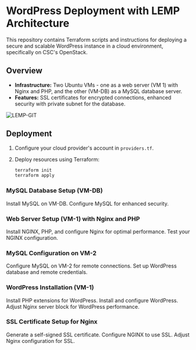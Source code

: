 # WordPress Deployment with LEMP Architecture

This repository contains Terraform scripts and instructions for deploying a secure and scalable WordPress instance in a cloud environment, specifically on CSC's OpenStack.

## Overview

- **Infrastructure:** Two Ubuntu VMs - one as a web server (VM 1) with Nginx and PHP, and the other (VM-DB) as a MySQL database server.
- **Features:** SSL certificates for encrypted connections, enhanced security with private subnet for the database.

![LEMP-GIT](https://github.com/samishafique786/CloudWordPressDeployment/assets/108603607/55ff980f-03be-4cf8-8303-8cc5b7e61aed)


## Deployment

1. Configure your cloud provider's account in `providers.tf`.
2. Deploy resources using Terraform:

   ```bash
   terraform init
   terraform apply
   ```
### MySQL Database Setup (VM-DB)

Install MySQL on VM-DB.
Configure MySQL for enhanced security.
### Web Server Setup (VM-1) with Nginx and PHP
Install NGINX, PHP, and configure Nginx for optimal performance.
Test your NGINX configuration.
### MySQL Configuration on VM-2
Configure MySQL on VM-2 for remote connections.
Set up WordPress database and remote credentials.
### WordPress Installation (VM-1)
Install PHP extensions for WordPress.
Install and configure WordPress.
Adjust Nginx server block for WordPress performance.
### SSL Certificate Setup for Nginx
Generate a self-signed SSL certificate.
Configure NGINX to use SSL.
Adjust Nginx configuration for SSL.
